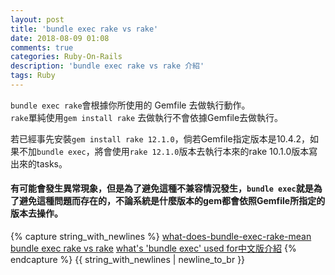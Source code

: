 ```yaml
---
layout: post
title: 'bundle exec rake vs rake'
date: 2018-08-09 01:08
comments: true
categories: Ruby-On-Rails
description: 'bundle exec rake vs rake 介紹'
tags: Ruby
---
```

`bundle exec rake`會根據你所使用的 Gemfile 去做執行動作。<br>
`rake`單純使用`gem install rake` 去做執行不會依據Gemfile去做執行。

若已經事先安裝`gem install rake 12.1.0`，倘若Gemfile指定版本是10.4.2，如果不加`bundle exec`，將會使用`rake 12.1.0`版本去執行本來的rake 10.1.0版本寫出來的tasks。

#### 有可能會發生異常現象，但是為了避免這種不兼容情況發生，`bundle exec`就是為了避免這種問題而存在的，不論系統是什麼版本的gem都會依照Gemfile所指定的版本去操作。

{% capture string_with_newlines %}
[what-does-bundle-exec-rake-mean](https://stackoverflow.com/questions/6588674/what-does-bundle-exec-rake-mean)
[bundle exec rake vs rake](https://stackoverflow.com/questions/8275885/use-bundle-exec-rake-or-just-rake)
[what's 'bundle exec' used for中文版介紹](https://ruby-china.org/topics/13571)
{% endcapture %}
{{ string_with_newlines | newline_to_br }}